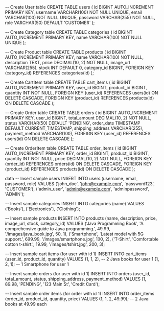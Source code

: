 -- Create User table
CREATE TABLE users (
    id BIGINT AUTO_INCREMENT PRIMARY KEY,
    username VARCHAR(100) NOT NULL UNIQUE,
    email VARCHAR(100) NOT NULL UNIQUE,
    password VARCHAR(255) NOT NULL,
    role VARCHAR(50) DEFAULT 'CUSTOMER'
);

-- Create Category table
CREATE TABLE categories (
    id BIGINT AUTO_INCREMENT PRIMARY KEY,
    name VARCHAR(100) NOT NULL UNIQUE
);

-- Create Product table
CREATE TABLE products (
    id BIGINT AUTO_INCREMENT PRIMARY KEY,
    name VARCHAR(100) NOT NULL,
    description TEXT,
    price DECIMAL(10, 2) NOT NULL,
    image_url VARCHAR(255),
    stock INT DEFAULT 0,
    category_id BIGINT,
    FOREIGN KEY (category_id) REFERENCES categories(id)
);

-- Create CartItem table
CREATE TABLE cart_items (
    id BIGINT AUTO_INCREMENT PRIMARY KEY,
    user_id BIGINT,
    product_id BIGINT,
    quantity INT NOT NULL,
    FOREIGN KEY (user_id) REFERENCES users(id) ON DELETE CASCADE,
    FOREIGN KEY (product_id) REFERENCES products(id) ON DELETE CASCADE
);

-- Create Order table
CREATE TABLE orders (
    id BIGINT AUTO_INCREMENT PRIMARY KEY,
    user_id BIGINT,
    total_amount DECIMAL(10, 2) NOT NULL,
    status VARCHAR(50) DEFAULT 'PENDING',
    order_date TIMESTAMP DEFAULT CURRENT_TIMESTAMP,
    shipping_address VARCHAR(255),
    payment_method VARCHAR(100),
    FOREIGN KEY (user_id) REFERENCES users(id) ON DELETE CASCADE
);

-- Create OrderItem table
CREATE TABLE order_items (
    id BIGINT AUTO_INCREMENT PRIMARY KEY,
    order_id BIGINT,
    product_id BIGINT,
    quantity INT NOT NULL,
    price DECIMAL(10, 2) NOT NULL,
    FOREIGN KEY (order_id) REFERENCES orders(id) ON DELETE CASCADE,
    FOREIGN KEY (product_id) REFERENCES products(id) ON DELETE CASCADE
);

data
-- Insert sample users
INSERT INTO users (username, email, password, role) VALUES
('john_doe', 'john@example.com', 'password123', 'CUSTOMER'),
('admin_user', 'admin@example.com', 'adminpassword', 'ADMIN');

-- Insert sample categories
INSERT INTO categories (name) VALUES
('Books'),
('Electronics'),
('Clothing');

-- Insert sample products
INSERT INTO products (name, description, price, image_url, stock, category_id) VALUES
('Java Programming Book', 'A comprehensive guide to Java programming.', 49.99, '/images/java_book.jpg', 50, 1),
('Smartphone', 'Latest model with 5G support.', 699.99, '/images/smartphone.jpg', 100, 2),
('T-Shirt', 'Comfortable cotton t-shirt.', 19.99, '/images/tshirt.jpg', 200, 3);

-- Insert sample cart items (for user with id 1)
INSERT INTO cart_items (user_id, product_id, quantity) VALUES
(1, 1, 2), -- 2 Java books for user 1
(1, 2, 1); -- 1 Smartphone for user 1

-- Insert sample orders (for user with id 1)
INSERT INTO orders (user_id, total_amount, status, shipping_address, payment_method) VALUES
(1, 89.98, 'PENDING', '123 Main St', 'Credit Card');

-- Insert sample order items (for order with id 1)
INSERT INTO order_items (order_id, product_id, quantity, price) VALUES
(1, 1, 2, 49.99); -- 2 Java books at 49.99 each
